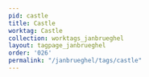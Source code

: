 ```yaml
---
pid: castle
title: Castle
worktag: Castle
collection: worktags_janbrueghel
layout: tagpage_janbrueghel
order: '026'
permalink: "/janbrueghel/tags/castle"
---
```

